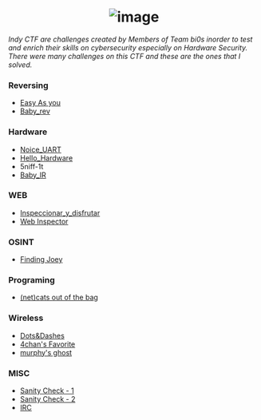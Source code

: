 <div align = "center">
  
# ![image](https://user-images.githubusercontent.com/100958162/177009431-bd4ebd2c-7779-4688-9507-aa5ac550458f.png)
</div>

<i>Indy CTF are challenges created by Members of Team bi0s inorder to test and enrich their skills on cybersecurity especially on Hardware Security. There were many challenges on this CTF and these are the ones that I solved.</i>

### Reversing
- [Easy As you](https://github.com/Drupad-DeV/indy-CTF-Writeups/tree/main/Easy%20As%20You)
- [Baby_rev](https://github.com/Drupad-DeV/indy-CTF-Writeups/tree/main/Baby_rev)

### Hardware
- [Noice_UART](https://github.com/Drupad-DeV/indy-CTF-Writeups/tree/main/Noice_UART)
- [Hello_Hardware](https://github.com/Drupad-DeV/indy-CTF-Writeups/tree/main/Hello-Hardware)
- 5niff-1t
- [Baby_IR](https://github.com/Drupad-DeV/indy-CTF-Writeups/tree/main/Baby_IR)

### WEB
- [Inspeccionar_y_disfrutar](https://github.com/Drupad-DeV/indy-CTF-Writeups/tree/main/Inspeccionar_y_disfrutar)
- [Web Inspector](https://github.com/Drupad-DeV/indy-CTF-Writeups/tree/main/Web-Inspector)

### OSINT
- [Finding Joey](https://github.com/Drupad-DeV/indy-CTF-Writeups/tree/main/Finding-Joey)

### Programing
- [(net)cats out of the bag](https://github.com/Drupad-DeV/indy-CTF-Writeups/tree/main/Net%20Cat)

### Wireless
- [Dots&Dashes](https://github.com/Drupad-DeV/indy-CTF-Writeups/tree/main/Dots%26Dashes)
- [4chan's Favorite](https://github.com/Drupad-DeV/indy-CTF-Writeups/tree/main/4chan's%20Favorite)
- [murphy's ghost](https://github.com/Drupad-DeV/indy-CTF-Writeups/tree/main/murphy's%20ghost)

### MISC
- [Sanity Check - 1](https://github.com/Drupad-DeV/indy-CTF-Writeups/tree/main/Sanity%20Check%201)
- [Sanity Check - 2](https://github.com/Drupad-DeV/indy-CTF-Writeups/tree/main/Sanity%20Check%202)
- [IRC](https://github.com/Drupad-DeV/indy-CTF-Writeups/tree/main/IRC) 

